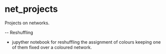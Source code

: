 # net_projects
Projects on networks.

-- Reshuffling
- jupyther notebook for reshuffling the assignment of colours keeping one of them fixed over a coloured network.
